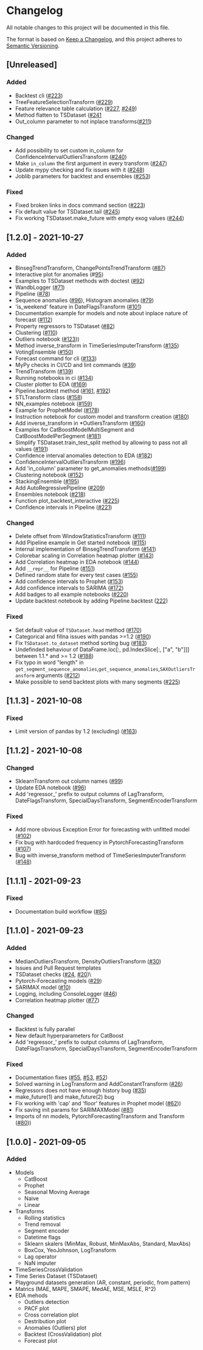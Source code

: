 # Changelog

All notable changes to this project will be documented in this file.

The format is based on [Keep a Changelog](https://keepachangelog.com/en/1.0.0/),
and this project adheres to [Semantic Versioning](https://semver.org/spec/v2.0.0.html).

## [Unreleased]
### Added
- Backtest cli ([#223](https://github.com/tinkoff-ai/etna-ts/pull/223))
- TreeFeatureSelectionTransform ([#229](https://github.com/tinkoff-ai/etna-ts/pull/229))
- Feature relevance table calculation ([#227](https://github.com/tinkoff-ai/etna-ts/pull/227), [#249](https://github.com/tinkoff-ai/etna-ts/pull/249))
- Method flatten to TSDataset ([#241](https://github.com/tinkoff-ai/etna-ts/pull/241)
- Out_column parameter to not inplace transforms([#211](https://github.com/tinkoff-ai/etna-ts/pull/211))

### Changed
- Add possibility to set custom in_column for ConfidenceIntervalOutliersTransform ([#240](https://github.com/tinkoff-ai/etna-ts/pull/240))
- Make `in_column` the first argument in every transform ([#247](https://github.com/tinkoff-ai/etna-ts/pull/247))
- Update mypy checking and fix issues with it ([#248](https://github.com/tinkoff-ai/etna-ts/pull/248))
- Joblib parameters for backtest and ensembles ([#253](https://github.com/tinkoff-ai/etna-ts/pull/253))

### Fixed
- Fixed broken links in docs command section ([#223](https://github.com/tinkoff-ai/etna-ts/pull/223))
- Fix default value for TSDataset.tail ([#245](https://github.com/tinkoff-ai/etna-ts/pull/245))
- Fix working TSDataset.make_future with empty exog values ([#244](https://github.com/tinkoff-ai/etna-ts/pull/244))

## [1.2.0] - 2021-10-27
### Added
- BinsegTrendTransform, ChangePointsTrendTransform ([#87](https://github.com/tinkoff-ai/etna-ts/pull/87))
- Interactive plot for anomalies (#[95](https://github.com/tinkoff-ai/etna-ts/pull/95))
- Examples to TSDataset methods with doctest ([#92](https://github.com/tinkoff-ai/etna-ts/pull/92))
- WandbLogger ([#71](https://github.com/tinkoff-ai/etna-ts/pull/71))
- Pipeline ([#78](https://github.com/tinkoff-ai/etna-ts/pull/78))
- Sequence anomalies ([#96](https://github.com/tinkoff-ai/etna-ts/pull/96)), Histogram anomalies ([#79](https://github.com/tinkoff-ai/etna-ts/pull/79))
- 'is_weekend' feature in DateFlagsTransform ([#101](https://github.com/tinkoff-ai/etna-ts/pull/101))
- Documentation example for models and note about inplace nature of forecast ([#112](https://github.com/tinkoff-ai/etna-ts/pull/112))
- Property regressors to TSDataset ([#82](https://github.com/tinkoff-ai/etna-ts/pull/82))
- Clustering ([#110](https://github.com/tinkoff-ai/etna-ts/pull/110))
- Outliers notebook ([#123](https://github.com/tinkoff-ai/etna-ts/pull/123)))
- Method inverse_transform in TimeSeriesImputerTransform ([#135](https://github.com/tinkoff-ai/etna-ts/pull/135))
- VotingEnsemble ([#150](https://github.com/tinkoff-ai/etna-ts/pull/150))
- Forecast command for cli ([#133](https://github.com/tinkoff-ai/etna-ts/issues/133))
- MyPy checks in CI/CD and lint commands ([#39](https://github.com/tinkoff-ai/etna-ts/issues/39))
- TrendTransform ([#139](https://github.com/tinkoff-ai/etna-ts/pull/139))
- Running notebooks in ci ([#134](https://github.com/tinkoff-ai/etna-ts/issues/134))
- Cluster plotter to EDA ([#169](https://github.com/tinkoff-ai/etna-ts/pull/169))
- Pipeline.backtest method ([#161](https://github.com/tinkoff-ai/etna-ts/pull/161), [#192](https://github.com/tinkoff-ai/etna-ts/pull/192))
- STLTransform class ([#158](https://github.com/tinkoff-ai/etna-ts/pull/158))
- NN_examples notebook ([#159](https://github.com/tinkoff-ai/etna-ts/pull/159))
- Example for ProphetModel ([#178](https://github.com/tinkoff-ai/etna-ts/pull/178))
- Instruction notebook for custom model and transform creation ([#180](https://github.com/tinkoff-ai/etna-ts/pull/180))
- Add inverse_transform in *OutliersTransform ([#160](https://github.com/tinkoff-ai/etna-ts/pull/160))
- Examples for CatBoostModelMultiSegment and CatBoostModelPerSegment ([#181](https://github.com/tinkoff-ai/etna-ts/pull/181))
- Simplify TSDataset.train_test_split method by allowing to pass not all values ([#191](https://github.com/tinkoff-ai/etna-ts/pull/191))
- Confidence interval anomalies detection to EDA ([#182](https://github.com/tinkoff-ai/etna-ts/pull/182))
- ConfidenceIntervalOutliersTransform ([#196](https://github.com/tinkoff-ai/etna-ts/pull/196))
- Add 'in_column' parameter to get_anomalies methods([#199](https://github.com/tinkoff-ai/etna-ts/pull/199))
- Clustering notebook ([#152](https://github.com/tinkoff-ai/etna-ts/pull/152))
- StackingEnsemble ([#195](https://github.com/tinkoff-ai/etna-ts/pull/195))
- Add AutoRegressivePipeline ([#209](https://github.com/tinkoff-ai/etna-ts/pull/209))
- Ensembles notebook ([#218](https://github.com/tinkoff-ai/etna-ts/pull/218))
- Function plot_backtest_interactive ([#225](https://github.com/tinkoff-ai/etna-ts/pull/225))
- Confidence intervals in Pipeline ([#221](https://github.com/tinkoff-ai/etna-ts/pull/221)) 

### Changed
- Delete offset from WindowStatisticsTransform ([#111](https://github.com/tinkoff-ai/etna-ts/pull/111))
- Add Pipeline example in Get started notebook ([#115](https://github.com/tinkoff-ai/etna-ts/pull/115))
- Internal implementation of BinsegTrendTransform ([#141](https://github.com/tinkoff-ai/etna-ts/pull/141))
- Colorebar scaling in Correlation heatmap plotter ([#143](https://github.com/tinkoff-ai/etna-ts/pull/143))
- Add Correlation heatmap in EDA notebook ([#144](https://github.com/tinkoff-ai/etna-ts/pull/144))
- Add `__repr__` for Pipeline ([#151](https://github.com/tinkoff-ai/etna-ts/pull/151))
- Defined random state for every test cases ([#155](https://github.com/tinkoff-ai/etna-ts/pull/155))
- Add confidence intervals to Prophet ([#153](https://github.com/tinkoff-ai/etna-ts/pull/153))
- Add confidence intervals to SARIMA ([#172](https://github.com/tinkoff-ai/etna-ts/pull/172))
- Add badges to all example notebooks ([#220](https://github.com/tinkoff-ai/etna-ts/pull/220)) 
- Update backtest notebook by adding Pipeline.backtest ([222](https://github.com/tinkoff-ai/etna-ts/pull/222))

### Fixed
- Set default value of `TSDataset.head` method ([#170](https://github.com/tinkoff-ai/etna-ts/pull/170))
- Categorical and fillna issues with pandas >=1.2 ([#190](https://github.com/tinkoff-ai/etna-ts/pull/190))
- Fix `TSDataset.to_dataset` method sorting bug ([#183](https://github.com/tinkoff-ai/etna-ts/pull/183))
- Undefinded behaviour of DataFrame.loc[:, pd.IndexSlice[:, ["a", "b"]]] between 1.1.* and >= 1.2 ([#188](https://github.com/tinkoff-ai/etna-ts/pull/188))
- Fix typo in word "length" in `get_segment_sequence_anomalies`,`get_sequence_anomalies`,`SAXOutliersTransform` arguments ([#212](https://github.com/tinkoff-ai/etna-ts/pull/212))
- Make possible to send backtest plots with many segments ([#225](https://github.com/tinkoff-ai/etna-ts/pull/225))

## [1.1.3] - 2021-10-08
### Fixed
- Limit version of pandas by 1.2 (excluding) ([#163](https://github.com/tinkoff-ai/etna-ts/pull/163))

## [1.1.2] - 2021-10-08
### Changed
- SklearnTransform out column names ([#99](https://github.com/tinkoff-ai/etna-ts/pull/99))
- Update EDA notebook ([#96](https://github.com/tinkoff-ai/etna-ts/pull/96))
- Add 'regressor_' prefix to output columns of LagTransform, DateFlagsTransform, SpecialDaysTransform, SegmentEncoderTransform
### Fixed
- Add more obvious Exception Error for forecasting with unfitted model ([#102](https://github.com/tinkoff-ai/etna-ts/pull/102))
- Fix bug with hardcoded frequency in PytorchForecastingTransform ([#107](https://github.com/tinkoff-ai/etna-ts/pull/107))
- Bug with inverse_transform method of TimeSeriesImputerTransform ([#148](https://github.com/tinkoff-ai/etna-ts/pull/148))

## [1.1.1] - 2021-09-23
### Fixed
- Documentation build workflow ([#85](https://github.com/tinkoff-ai/etna-ts/pull/85))

## [1.1.0] - 2021-09-23
### Added 
- MedianOutliersTransform, DensityOutliersTransform ([#30](https://github.com/tinkoff-ai/etna-ts/pull/30))
- Issues and Pull Request templates
- TSDataset checks ([#24](https://github.com/tinkoff-ai/etna-ts/pull/24), [#20](https://github.com/tinkoff-ai/etna-ts/pull/20))\
- Pytorch-Forecasting models ([#29](https://github.com/tinkoff-ai/etna-ts/pull/29))
- SARIMAX model ([#10](https://github.com/tinkoff-ai/etna-ts/pull/10))
- Logging, including ConsoleLogger ([#46](https://github.com/tinkoff-ai/etna-ts/pull/46))
- Correlation heatmap plotter ([#77](https://github.com/tinkoff-ai/etna-ts/pull/77))

### Changed
- Backtest is fully parallel 
- New default hyperparameters for CatBoost
- Add 'regressor_' prefix to output columns of LagTransform, DateFlagsTransform, SpecialDaysTransform, SegmentEncoderTransform

### Fixed
- Documentation fixes ([#55](https://github.com/tinkoff-ai/etna-ts/pull/55), [#53](https://github.com/tinkoff-ai/etna-ts/pull/53), [#52](https://github.com/tinkoff-ai/etna-ts/pull/52))
- Solved warning in LogTransform and AddConstantTransform ([#26](https://github.com/tinkoff-ai/etna-ts/pull/26))
- Regressors does not have enough history bug ([#35](https://github.com/tinkoff-ai/etna-ts/pull/35))
- make_future(1) and make_future(2) bug
- Fix working with 'cap' and 'floor' features in Prophet model ([#62](https://github.com/tinkoff-ai/etna-ts/pull/62)))
- Fix saving init params for SARIMAXModel ([#81](https://github.com/tinkoff-ai/etna-ts/pull/81))
- Imports of nn models, PytorchForecastingTransform and Transform ([#80](https://github.com/tinkoff-ai/etna-ts/pull/80)))

## [1.0.0] - 2021-09-05
### Added
- Models
  - CatBoost
  - Prophet
  - Seasonal Moving Average
  - Naive
  - Linear
- Transforms
  - Rolling statistics
  - Trend removal
  - Segment encoder
  - Datetime flags
  - Sklearn skalers (MinMax, Robust, MinMaxAbs, Standard, MaxAbs)
  - BoxCox, YeoJohnson, LogTransform
  - Lag operator
  - NaN imputer
- TimeSeriesCrossValidation
- Time Series Dataset (TSDataset)
- Playground datasets generation (AR, constant, periodic, from pattern)
- Matrics (MAE, MAPE, SMAPE, MedAE, MSE, MSLE, R^2)
- EDA mehods
  - Outliers detection
  - PACF plot
  - Cross correlation plot
  - Destribution plot
  - Anomalies (Outliers) plot
  - Backtest (CrossValidation) plot
  - Forecast plot
